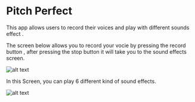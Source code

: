 # Pitch Perfect
This app allows users to record their voices and play with different sounds effect .

The screen below allows you to record your vocie by pressing the record button , after pressing the stop button it will take you to the sound effects screen.

 ![alt text](https://github.com/fw5dev/Udacity_IOS_ND_P1/blob/master/Recording_Screen.png)


In this Screen, you can play 6 different kind of sound effects.



![alt text](https://github.com/fw5dev/Udacity_IOS_ND_P1/blob/master/Sounds_Effect_Screen.png)


